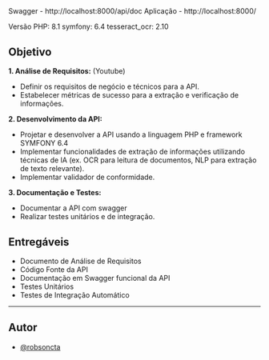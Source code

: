 
## 
Swagger - http://localhost:8000/api/doc
Aplicação - http://localhost:8000/

Versão 
PHP: 8.1
symfony: 6.4
tesseract_ocr: 2.10


## Objetivo

**1. Análise de Requisitos:** (Youtube)
* Definir os requisitos de negócio e técnicos para a API. 
* Estabelecer métricas de sucesso para a extração e verificação de 
informações.

**2. Desenvolvimento da API:**

* Projetar e desenvolver a API usando a linguagem PHP e framework SYMFONY 6.4
* Implementar funcionalidades de extração de informações utilizando técnicas de IA (ex. OCR para leitura de documentos, NLP para extração de texto relevante).
* Implementar validador de conformidade.

**3. Documentação e Testes:**

* Documentar a API com swagger
* Realizar testes unitários e de integração.

## Entregáveis

* Documento de Análise de Requisitos
* Código Fonte da API
* Documentação em Swagger funcional da API
* Testes Unitários
* Testes de Integração Automático

------------------------------------------------------------------------------------------
## Autor

- [@robsoncta](https://www.github.com/robsoncta)
